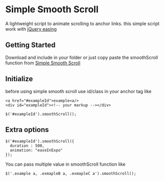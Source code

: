 # Simple Smooth Scroll

A lightweight script to animate scrolling to anchor links. this simple script work with [jQuery easing](http://gsgd.co.uk/sandbox/jquery/easing/)

## Getting Started

Download and include in your folder or just copy paste the smoothScroll function from [Simple Smooth Scroll](https://github.com/mlbd/simple-smooth-scroll/blob/master/simple-smooth-scroll.js)

## Initialize 

before using simple smooth scroll use id/class in your anchor tag like 
```
<a href="#exampleId">example<a/>
<div id="exampleId"><!-- your markup --></div>

$('#exampleId').smoothScroll();
```


## Extra options

```
$('#exampleId').smoothScroll({
  duration : 500,
  animation: "easeInExpo"
});

```

You can pass multiple value in smoothScroll function like

```
$('.example a, .exmapleB a, .exmapleC a').smoothScroll();

```

